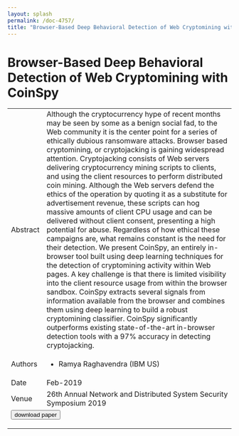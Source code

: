 ```yaml
---
layout: splash
permalink: /doc-4757/
title: "Browser-Based Deep Behavioral Detection of Web Cryptomining with CoinSpy"
---
```


# Browser-Based Deep Behavioral Detection of Web Cryptomining with CoinSpy

<table>
    <tbody>
    <tr>
        <td>Abstract</td>
        <td>Although the cryptocurrency hype of recent months may be seen by some as a benign social fad, to the Web community it is the center point for a series of ethically dubious ransomware attacks. Browser based cryptomining, or cryptojacking is gaining widespread attention. Cryptojacking consists of Web servers delivering cryptocurrency mining scripts to clients, and using the client resources to perform distributed coin mining. Although the Web servers defend the ethics of the operation by quoting it as a substitute for advertisement revenue, these scripts can hog massive amounts of client CPU usage and can be delivered without client consent, presenting a high potential for abuse. Regardless of how ethical these campaigns are, what remains constant is the need for their detection. We present CoinSpy, an entirely in-browser tool built using deep learning techniques for the detection of cryptomining activity within Web pages. A key challenge is that there is limited visibility into the client resource usage from within the browser sandbox. CoinSpy extracts several signals from information available from the browser and combines them using deep learning to build a robust cryptomining classifier. CoinSpy significantly outperforms existing state-of-the-art in-browser detection tools with a 97% accuracy in detecting cryptojacking.</td>
    </tr>
    <tr>
        <td>Authors</td>
        <td>
            <ul>
                <li>Ramya Raghavendra (IBM US)</li>
            </ul>
        </td>
    </tr>
    <tr>
        <td>Date</td>
        <td>Feb-2019</td>
    </tr>
    <tr>
        <td>Venue</td>
        <td>26th Annual Network and Distributed System Security Symposium 2019</td>
    </tr>
        <tr>
            <td colspan="2">
                <form method="get" action="https://ibm.box.com/v/doc-4757-paper">
                    <button type="submit">download paper</button>
                </form>
            </td>
        </tr>
    </tbody>
</table>
